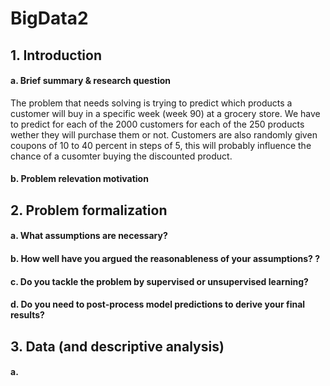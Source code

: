 # BigData2

## 1. Introduction

#### a. Brief summary & research question
The problem that needs solving is trying to predict which products a customer will buy in a specific week (week 90) at a grocery store. We have to predict for each of the 2000 customers for each of the 250 products wether they will purchase them or not. Customers are also randomly given coupons of 10 to 40 percent in steps of 5, this will probably influence the chance of a cusomter buying the discounted product.

#### b. Problem relevation motivation



## 2. Problem formalization
#### a. What assumptions are necessary? 
#### b. How well have you argued the reasonableness of your assumptions? ? 
#### c. Do you tackle the problem by supervised or unsupervised learning? 
#### d. Do you need to post-process model predictions to derive your final results? 

## 3. Data (and descriptive analysis)
#### a. 
